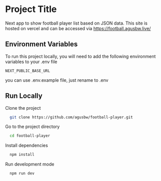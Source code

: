 # Project Title

Next app to show football player list based on JSON data.
This site is hosted on vercel and can be accessed via https://football.agusbw.live/

## Environment Variables

To run this project locally, you will need to add the following environment variables to your .env file

`NEXT_PUBLIC_BASE_URL`

you can use .env.example file, just rename to .env

## Run Locally

Clone the project

```bash
  git clone https://github.com/agusbw/football-player.git
```

Go to the project directory

```bash
  cd football-player
```

Install dependencies

```bash
  npm install
```

Run development mode

```bash
  npm run dev
```
